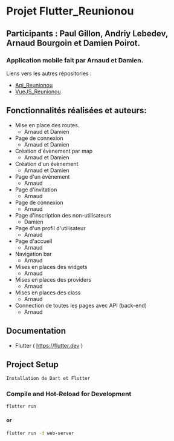 # Projet Flutter_Reunionou

## Participants : Paul Gillon, Andriy Lebedev, Arnaud Bourgoin et Damien Poirot.
### Application mobile fait par Arnaud et Damien.
Liens vers les autres répositories :
- [Api_Reunionou](https://github.com/Arnaud541/API_Reunionou)
- [VueJS_Reunionou](https://github.com/Arnaud541/VueJS_Reunionou)

## Fonctionnalités réalisées et auteurs:

- Mise en place des routes.
  - Arnaud et Damien
- Page de connexion
  - Arnaud et Damien
- Création d'évènement par map
  - Arnaud et Damien
- Création d'un évènement
  - Arnaud et Damien
- Page d'un évènement
  - Arnaud
- Page d'invitation
  - Arnaud
- Page de connexion
  - Arnaud
- Page d'inscription des non-utilisateurs
  - Damien
- Page d'un profil d'utilisateur
  - Arnaud
- Page d'accueil
  - Arnaud
- Navigation bar
  - Arnaud
- Mises en places des widgets
  - Arnaud
- Mises en places des providers
  - Arnaud
- Mises en places des class
  - Arnaud
- Connection de toutes les pages avec API (back-end)
  - Arnaud


## Documentation

- Flutter ( https://flutter.dev )

## Project Setup

```sh
Installation de Dart et Flutter
```

### Compile and Hot-Reload for Development

```sh
flutter run 
```

#### or

```sh
flutter run -d web-server
```